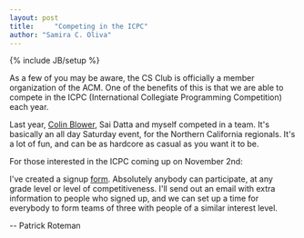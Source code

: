 ```yaml
---
layout: post
title:     "Competing in the ICPC"
author: "Samira C. Oliva"
---
```


{% include JB/setup %}

As a few of you may be aware, the CS Club is officially a member organization of the ACM. One of the benefits of this is that we are able to compete in the ICPC (International Collegiate Programming Competition) each year.

Last year, [Colin Blower](https://www.facebook.com/colin.blower.5?directed_target_id=17292528133), Sai Datta and myself competed in a team. It's basically an all day Saturday event, for the Northern California regionals. It's a lot of fun, and can be as hardcore as casual as you want it to be.

For those interested in the ICPC coming up on November 2nd:

I've created a signup [form](https://docs.google.com/forms/d/1hR6gRxn2r5T2GPHScUm7h3Dx3xU0ioDHN7VGOk42t-o/viewform). Absolutely anybody can participate, at any grade level or level of competitiveness. I'll send out an email with extra information to people who signed up, and we can set up a time for everybody to form teams of three with people of a similar interest level.

-- Patrick Roteman

